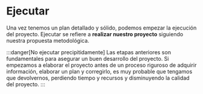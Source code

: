 # Ejecutar

Una vez tenemos un plan detallado y sólido, podemos empezar la ejecución del proyecto. Ejecutar se refiere a **realizar nuestro proyecto** siguiendo nuestra propuesta metodológica. 

:::danger[No ejecutar precipitidamente]
Las etapas anteriores son fundamentales para asegurar un buen desarrollo del proyecto. Si empezamos a elaborar el proyecto antes de un proceso riguroso de adquirir información, elaborar un plan y corregirlo, es muy probable que tengamos que devolvernos, perdiendo tiempo y recursos y disminuyendo la calidad del proyecto.
:::